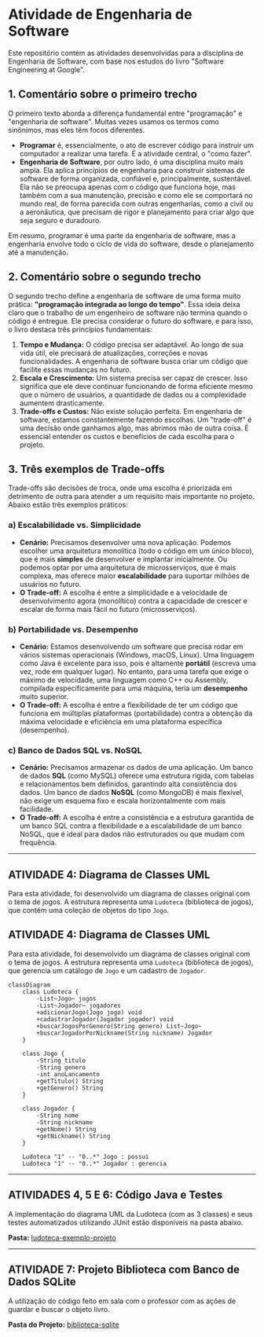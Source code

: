 # Atividade de Engenharia de Software

Este repositório contém as atividades desenvolvidas para a disciplina de Engenharia de Software, com base nos estudos do livro "Software Engineering at Google".

## 1. Comentário sobre o primeiro trecho

O primeiro texto aborda a diferença fundamental entre "programação" e "engenharia de software". Muitas vezes usamos os termos como sinônimos, mas eles têm focos diferentes.

* **Programar** é, essencialmente, o ato de escrever código para instruir um computador a realizar uma tarefa. É a atividade central, o "como fazer".
* **Engenharia de Software**, por outro lado, é uma disciplina muito mais ampla. Ela aplica princípios de engenharia para construir sistemas de software de forma organizada, confiável e, principalmente, sustentável. Ela não se preocupa apenas com o código que funciona hoje, mas também com a sua manutenção, precisão e como ele se comportará no mundo real, de forma parecida com outras engenharias, como a civil ou a aeronáutica, que precisam de rigor e planejamento para criar algo que seja seguro e duradouro.

Em resumo, programar é uma parte da engenharia de software, mas a engenharia envolve todo o ciclo de vida do software, desde o planejamento até a manutenção.

## 2. Comentário sobre o segundo trecho

O segundo trecho define a engenharia de software de uma forma muito prática: **"programação integrada ao longo do tempo"**. Essa ideia deixa claro que o trabalho de um engenheiro de software não termina quando o código é entregue. Ele precisa considerar o futuro do software, e para isso, o livro destaca três princípios fundamentais:

1.  **Tempo e Mudança:** O código precisa ser adaptável. Ao longo de sua vida útil, ele precisará de atualizações, correções e novas funcionalidades. A engenharia de software busca criar um código que facilite essas mudanças no futuro.
2.  **Escala e Crescimento:** Um sistema precisa ser capaz de crescer. Isso significa que ele deve continuar funcionando de forma eficiente mesmo que o número de usuários, a quantidade de dados ou a complexidade aumentem drasticamente.
3.  **Trade-offs e Custos:** Não existe solução perfeita. Em engenharia de software, estamos constantemente fazendo escolhas. Um "trade-off" é uma decisão onde ganhamos algo, mas abrimos mão de outra coisa. É essencial entender os custos e benefícios de cada escolha para o projeto.

## 3. Três exemplos de Trade-offs

Trade-offs são decisões de troca, onde uma escolha é priorizada em detrimento de outra para atender a um requisito mais importante no projeto. Abaixo estão três exemplos práticos:

### a) Escalabilidade vs. Simplicidade

* **Cenário:** Precisamos desenvolver uma nova aplicação. Podemos escolher uma arquitetura monolítica (todo o código em um único bloco), que é mais **simples** de desenvolver e implantar inicialmente. Ou podemos optar por uma arquitetura de microsserviços, que é mais complexa, mas oferece maior **escalabilidade** para suportar milhões de usuários no futuro.
* **O Trade-off:** A escolha é entre a simplicidade e a velocidade de desenvolvimento agora (monolítico) contra a capacidade de crescer e escalar de forma mais fácil no futuro (microsserviços).

### b) Portabilidade vs. Desempenho

* **Cenário:** Estamos desenvolvendo um software que precisa rodar em vários sistemas operacionais (Windows, macOS, Linux). Uma linguagem como Java é excelente para isso, pois é altamente **portátil** (escreva uma vez, rode em qualquer lugar). No entanto, para uma tarefa que exige o máximo de velocidade, uma linguagem como C++ ou Assembly, compilada especificamente para uma máquina, teria um **desempenho** muito superior.
* **O Trade-off:** A escolha é entre a flexibilidade de ter um código que funciona em múltiplas plataformas (portabilidade) contra a obtenção da máxima velocidade e eficiência em uma plataforma específica (desempenho).

### c) Banco de Dados SQL vs. NoSQL

* **Cenário:** Precisamos armazenar os dados de uma aplicação. Um banco de dados **SQL** (como MySQL) oferece uma estrutura rígida, com tabelas e relacionamentos bem definidos, garantindo alta consistência dos dados. Um banco de dados **NoSQL** (como MongoDB) é mais flexível, não exige um esquema fixo e escala horizontalmente com mais facilidade.
* **O Trade-off:** A escolha é entre a consistência e a estrutura garantida de um banco SQL contra a flexibilidade e a escalabilidade de um banco NoSQL, que é ideal para dados não estruturados ou que mudam com frequência.

---

## ATIVIDADE 4: Diagrama de Classes UML

Para esta atividade, foi desenvolvido um diagrama de classes original com o tema de jogos. A estrutura representa uma `Ludoteca` (biblioteca de jogos), que contém uma coleção de objetos do tipo `Jogo`.

## ATIVIDADE 4: Diagrama de Classes UML

Para esta atividade, foi desenvolvido um diagrama de classes original com o tema de jogos. A estrutura representa uma `Ludoteca` (biblioteca de jogos), que gerencia um catálogo de `Jogo` e um cadastro de `Jogador`.

```mermaid
classDiagram
    class Ludoteca {
        -List~Jogo~ jogos
        -List~Jogador~ jogadores
        +adicionarJogo(Jogo jogo) void
        +cadastrarJogador(Jogador jogador) void
        +buscarJogosPorGenero(String genero) List~Jogo~
        +buscarJogadorPorNickname(String nickname) Jogador
    }

    class Jogo {
        -String titulo
        -String genero
        -int anoLancamento
        +getTitulo() String
        +getGenero() String
    }

    class Jogador {
        -String nome
        -String nickname
        +getNome() String
        +getNickname() String
    }

    Ludoteca "1" -- "0..*" Jogo : possui
    Ludoteca "1" -- "0..*" Jogador : gerencia
```
---

## ATIVIDADES 4, 5 E 6: Código Java e Testes

A implementação do diagrama UML da Ludoteca (com as 3 classes) e seus testes automatizados utilizando JUnit estão disponíveis na pasta abaixo.

**Pasta:** [ludoteca-exemplo-projeto](./ludoteca-projeto)

---

## ATIVIDADE 7: Projeto Biblioteca com Banco de Dados SQLite

A utilização do código feito em sala com o professor com as ações de guardar e buscar o objeto livro.

**Pasta do Projeto:** [biblioteca-sqlite](,/biblioteca-sqlite)
